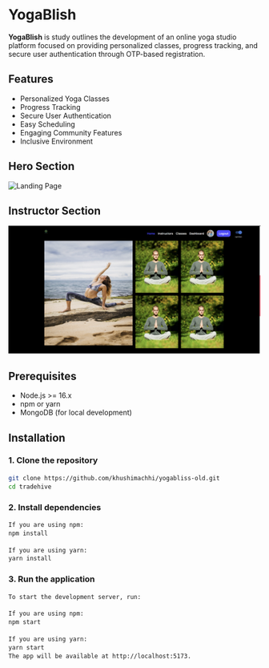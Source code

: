 # YogaBlish  

**YogaBlish** is study outlines the development of an online yoga studio platform focused on providing personalized classes, progress tracking, and secure user authentication through OTP-based registration.
## Features

- Personalized Yoga Classes
- Progress Tracking
- Secure User Authentication
- Easy Scheduling
- Engaging Community Features
- Inclusive Environment

## Hero Section



![Landing Page](./frontend/public/Landing.png)


## Instructor Section



![Instructors](./frontend/public/instructor.png)

## Prerequisites

- Node.js >= 16.x
- npm or yarn
- MongoDB (for local development)

## Installation

### 1. Clone the repository

```bash
git clone https://github.com/khushimachhi/yogabliss-old.git
cd tradehive 
```

### 2. Install dependencies

```bash
If you are using npm:
npm install

If you are using yarn:
yarn install
```

### 3. Run the application

```bash
To start the development server, run:

If you are using npm:
npm start

If you are using yarn:
yarn start
The app will be available at http://localhost:5173.
```
